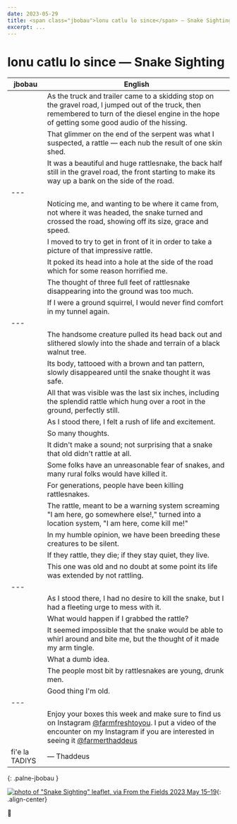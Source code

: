 ```yaml
---
date: 2023-05-29
title: <span class="jbobau">lonu catlu lo since</span> — Snake Sighting
excerpt: ...
---
```


# <span class="jbobau">lonu catlu lo since</span> — Snake Sighting

| jbobau | English
|-|-
|  | As the truck and trailer came to a skidding stop on the gravel road, I jumped out of the truck, then remembered to turn of the diesel engine in the hope of getting some good audio of the hissing.
|  | That glimmer on the end of the serpent was what I suspected, a rattle — each nub the result of one skin shed.
|  | It was a beautiful and huge rattlesnake, the back half still in the gravel road, the front starting to make its way up a bank on the side of the road.
|---
|  | Noticing me, and wanting to be where it came from, not where it was headed, the snake turned and crossed the road, showing off its size, grace and speed.
|  | I moved to try to get in front of it in order to take a picture of that impressive rattle.
|  | It poked its head into a hole at the side of the road which for some reason horrified me.
|  | The thought of three full feet of rattlesnake disappearing into the ground was too much.
|  | If I were a ground squirrel, I would never find comfort in my tunnel again.
|---
|  | The handsome creature pulled its head back out and slithered slowly into the shade and terrain of a black walnut tree.
|  | Its body, tattooed with a brown and tan pattern, slowly disappeared until the snake thought it was safe.
|  | All that was visible was the last six inches, including the splendid rattle which hung over a root in the ground, perfectly still.
|  | As I stood there, I felt a rush of life and excitement.
|  | So many thoughts.
|  | It didn't make a sound; not surprising that a snake that old didn't rattle at all.
|  | Some folks have an unreasonable fear of snakes, and many rural folks would have killed it.
|  | For generations, people have been killing rattlesnakes.
|  | The rattle, meant to be a warning system screaming "I am here, go somewhere else!," turned into a location system, "I am here, come kill me!"
|  | In my humble opinion, we have been breeding these creatures to be silent.
|  | If they rattle, they die; if they stay quiet, they live.
|  | This one was old and no doubt at some point its life was extended by not rattling.
|---
|  | As I stood there, I had no desire to kill the snake, but I had a fleeting urge to mess with it.
|  | What would happen if I grabbed the rattle?
|  | It seemed impossible that the snake would be able to whirl around and bite me, but the thought of it made my arm tingle.
|  | What a dumb idea.
|  | The people most bit by rattlesnakes are young, drunk men.
|  | Good thing I'm old.
|---
|  | Enjoy your boxes this week and make sure to find us on Instagram [@farmfreshtoyou]. I put a video of the encounter on my Instagram if you are interested in seeing it [@farmerthaddeus]
| fi'e la TADIYS | — Thaddeus
{: .palne-jbobau }

[![photo of "Snake Sighting" leaflet, via _From the Fields_ 2023 May 15–19](https://i.imgur.com/R4EMemml.jpg)](https://i.imgur.com/R4EMemm.jpg){: .align-center}

[@farmerthaddeus]: https://instagram.com/farmerthaddeus
[@farmfreshtoyou]: https://instagram.com/farmfreshtoyou

